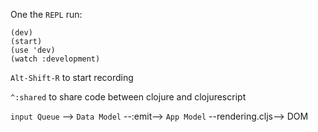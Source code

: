 One the ```REPL``` run:
```
(dev)
(start)
(use 'dev)
(watch :development)
```

```Alt-Shift-R``` to start recording

```^:shared``` to share code between clojure and clojurescript

```input Queue``` --> ```Data Model``` --:emit--> ```App Model``` --rendering.cljs--> DOM
